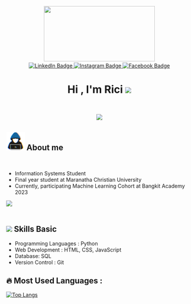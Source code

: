 <div id="header" align="center">
  <img src="https://media1.giphy.com/media/Y4ak9Ki2GZCbJxAnJD/giphy.gif" width="300" height="150"/>
</div>
<div id="badges" align="center">
  <a href="https://www.linkedin.com/in/rici/)">
    <img src="https://img.shields.io/badge/LinkedIn-blue?style=for-the-badge&logo=linkedin&logoColor=white" alt="LinkedIn Badge"/>
  </a>
  <a href="https://www.instagram.com/_richi2/">
    <img src="https://img.shields.io/badge/Instagram-red?logo=instagram&logoColor=white&style=for-the-badge" alt="Instagram Badge"/>
  </a>
  <a href="https://www.facebook.com/profile.php?id=100093379905898">
    <img src="https://img.shields.io/badge/Facebook-blue?logo=facebook&logoColor=white&style=for-the-badge" alt="Facebook Badge"/>
  </a>
</div>
<h1 align="center"><b>Hi , I'm Rici </b><img src="https://media.giphy.com/media/hvRJCLFzcasrR4ia7z/giphy.gif" width="35"></h1>

<br>
<p align="center">
  <a href="https://github.com/DenverCoder1/readme-typing-svg"><img src="https://readme-typing-svg.herokuapp.com?font=Time+New+Roman&color=cyan&size=25&center=true&vCenter=true&width=600&height=100&lines=Information+System+Student"></a>
</p>



	
## <picture><img src = "https://github.com/0xAbdulKhalid/0xAbdulKhalid/raw/main/assets/mdImages/about_me.gif" width = 50px></picture> **About me**

<br>

- Information Systems Student
- Final year student at Maranatha Christian University
- Currently, participating Machine Learning Cohort at Bangkit Academy 2023

<img src="https://user-images.githubusercontent.com/73097560/115834477-dbab4500-a447-11eb-908a-139a6edaec5c.gif"><br><br>

## <img src="https://media2.giphy.com/media/QssGEmpkyEOhBCb7e1/giphy.gif?cid=ecf05e47a0n3gi1bfqntqmob8g9aid1oyj2wr3ds3mg700bl&rid=giphy.gif" width ="25"><b> Skills Basic</b>

- Programming Languages : Python
- Web Development : HTML, CSS, JavaScript
- Database: SQL
- Version Control : Git


## :fire: Most Used Languages :
[![Top Langs](https://github-readme-stats.vercel.app/api/top-langs/?username=your-github-username&theme=dark&background=000000)](https://github.com/ricisdn/github-readme-stats)
